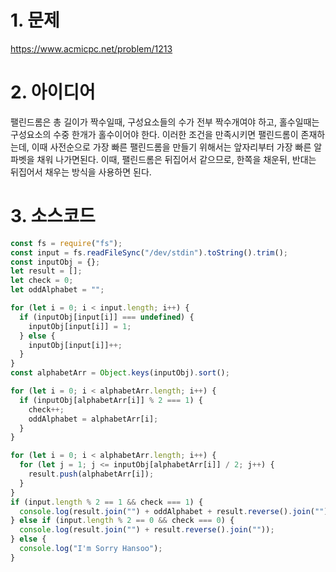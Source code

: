 # 1. 문제

https://www.acmicpc.net/problem/1213

# 2. 아이디어

팰린드롬은 총 길이가 짝수일때, 구성요소들의 수가 전부 짝수개여야 하고, 홀수일때는 구성요소의 수중 한개가 홀수이어야 한다. 이러한 조건을 만족시키면 팰린드롬이 존재하는데, 이때 사전순으로 가장 빠른 팰린드롬을 만들기 위해서는 앞자리부터 가장 빠른 알파벳을 채워 나가면된다. 이때, 팰린드롬은 뒤집어서 같으므로, 한쪽을 채운뒤, 반대는 뒤집어서 채우는 방식을 사용하면 된다.

# 3. 소스코드

```javascript
const fs = require("fs");
const input = fs.readFileSync("/dev/stdin").toString().trim();
const inputObj = {};
let result = [];
let check = 0;
let oddAlphabet = "";

for (let i = 0; i < input.length; i++) {
  if (inputObj[input[i]] === undefined) {
    inputObj[input[i]] = 1;
  } else {
    inputObj[input[i]]++;
  }
}
const alphabetArr = Object.keys(inputObj).sort();

for (let i = 0; i < alphabetArr.length; i++) {
  if (inputObj[alphabetArr[i]] % 2 === 1) {
    check++;
    oddAlphabet = alphabetArr[i];
  }
}

for (let i = 0; i < alphabetArr.length; i++) {
  for (let j = 1; j <= inputObj[alphabetArr[i]] / 2; j++) {
    result.push(alphabetArr[i]);
  }
}
if (input.length % 2 == 1 && check === 1) {
  console.log(result.join("") + oddAlphabet + result.reverse().join(""));
} else if (input.length % 2 == 0 && check === 0) {
  console.log(result.join("") + result.reverse().join(""));
} else {
  console.log("I'm Sorry Hansoo");
}
```
